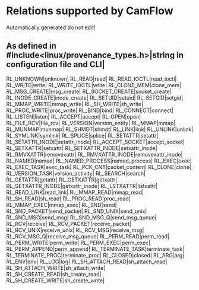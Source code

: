 # Relations supported by CamFlow

Automatically generated do not edit!

As defined in #include<linux/provenance_types.h>|string in configuration file and CLI|
--------------------------------------------------------------------------------------
RL_UNKNOWN|unknown|
RL_READ|read|
RL_READ_IOCTL|read_ioctl|
RL_WRITE|write|
RL_WRITE_IOCTL|write|
RL_CLONE_MEM|clone_mem|
RL_MSG_CREATE|msg_create|
RL_SOCKET_CREATE|socket_create|
RL_INODE_CREATE|inode_create|
RL_SETUID|setuid|
RL_SETGID|setgid|
RL_MMAP_WRITE|mmap_write|
RL_SH_WRITE|sh_write|
RL_PROC_WRITE|proc_write|
RL_BIND|bind|
RL_CONNECT|connect|
RL_LISTEN|listen|
RL_ACCEPT|accept|
RL_OPEN|open|
RL_FILE_RCV|file_rcv|
RL_VERSION|version_entity|
RL_MMAP|mmap|
RL_MUNMAP|munmap|
RL_SHMDT|shmdt|
RL_LINK|link|
RL_UNLINK|unlink|
RL_SYMLINK|symlink|
RL_SPLICE|splice|
RL_SETATTR|setattr|
RL_SETATTR_INODE|setattr_inode|
RL_ACCEPT_SOCKET|accept_socket|
RL_SETXATTR|setxattr|
RL_SETXATTR_INODE|setxattr_inode|
RL_RMVXATTR|removexattr|
RL_RMVXATTR_INODE|removexattr_inode|
RL_NAMED|named|
RL_NAMED_PROCESS|named_process|
RL_EXEC|exec|
RL_EXEC_TASK|exec_task|
RL_PCK_CNT|packet_content|
RL_CLONE|clone|
RL_VERSION_TASK|version_activity|
RL_SEARCH|search|
RL_GETATTR|getattr|
RL_GETXATTR|getxattr|
RL_GETXATTR_INODE|getxattr_inode|
RL_LSTXATTR|listxattr|
RL_READ_LINK|read_link|
RL_MMAP_READ|mmap_read|
RL_SH_READ|sh_read|
RL_PROC_READ|proc_read|
RL_MMAP_EXEC|mmap_exec|
RL_SND|send|
RL_SND_PACKET|send_packet|
RL_SND_UNIX|send_unix|
RL_SND_MSG|send_msg|
RL_SND_MSG_Q|send_msg_queue|
RL_RCV|receive|
RL_RCV_PACKET|receive_packet|
RL_RCV_UNIX|receive_unix|
RL_RCV_MSG|receive_msg|
RL_RCV_MSG_Q|receive_msg_queue|
RL_PERM_READ|perm_read|
RL_PERM_WRITE|perm_write|
RL_PERM_EXEC|perm_exec|
RL_PERM_APPEND|perm_append|
RL_TERMINATE_TASK|terminate_task|
RL_TERMINATE_PROC|terminate_proc|
RL_CLOSED|closed|
RL_ARG|arg|
RL_ENV|env|
RL_LOG|log|
RL_SH_ATTACH_READ|sh_attach_read|
RL_SH_ATTACH_WRITE|sh_attach_write|
RL_SH_CREATE_READ|sh_create_read|
RL_SH_CREATE_WRITE|sh_create_write|
